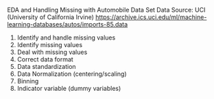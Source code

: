 EDA and Handling Missing with Automobile Data Set
Data Source: UCI (University of California Irvine) https://archive.ics.uci.edu/ml/machine-learning-databases/autos/imports-85.data

1. Identify and handle missing values
2. Identify missing values
3. Deal with missing values
4. Correct data format
5. Data standardization
6. Data Normalization (centering/scaling)
7. Binning
8. Indicator variable (dummy variables)
